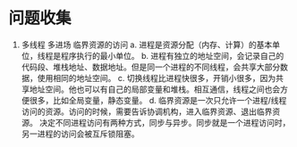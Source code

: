 # 问题收集


1. 多线程 多进场 临界资源的访问
a. 进程是资源分配（内存、计算）的基本单位，线程是程序执行的最小单位。
b. 进程有独立的地址空间，会记录自己的代码段、堆栈地址、数据地址。但是同一个进程的不同线程，会共享大部分数据，使用相同的地址空间。
c. 切换线程比进程快很多，开销小很多，因为共享地址空间。他也可以有自己的局部变量和堆栈。相互通信，线程之间也会方便很多，比如全局变量，静态变量。
d. 临界资源是一次只允许一个进程/线程访问的资源。访问的时候，需要告诉协调机构，进入临界资源、退出临界资源。
决定不同进程访问有两种方式，同步与异步。同步就是一个进程访问时，另一进程的访问会被互斥锁阻塞。